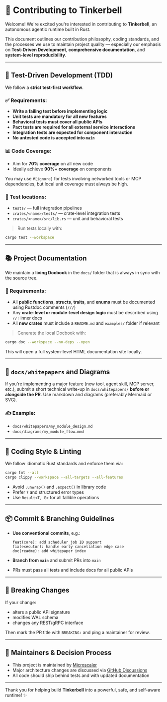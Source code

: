 
# 🤝 Contributing to Tinkerbell

Welcome! We're excited you're interested in contributing to **Tinkerbell**, an autonomous agentic runtime built in Rust.

This document outlines our contribution philosophy, coding standards, and the processes we use to maintain project quality — especially our emphasis on **Test-Driven Development**, **comprehensive documentation**, and **system-level reproducibility**.

---

## 🧪 Test-Driven Development (TDD)

We follow a **strict test-first workflow**.

### ✅ Requirements:
- **Write a failing test before implementing logic**
- **Unit tests are mandatory for all new features**
- **Behavioral tests must cover all public APIs**
- **Pact tests are required for all external service interactions**
- **Integration tests are expected for component interaction**
- **No untested code is accepted into `main`**

### 📊 Code Coverage:
- Aim for **70% coverage** on all new code
- Ideally achieve **90%+ coverage** on components

You may use `#[ignore]` for tests involving networked tools or MCP dependencies, but local unit coverage must always be high.

### 📂 Test locations:
- `tests/` — full integration pipelines
- `crates/<name>/tests/` — crate-level integration tests
- `crates/<name>/src/lib.rs` — unit and behavioral tests

> Run tests locally with:
```bash
cargo test --workspace
````

---

## 📚 Project Documentation

We maintain a **living Docbook** in the `docs/` folder that is always in sync with the source tree.

### 📖 Requirements:

* All **public functions**, **structs**, **traits**, and **enums** must be documented using Rustdoc comments (`///`)
* Any **crate-level or module-level design logic** must be described using `//!` inner docs
* All **new crates** must include a `README.md` and `examples/` folder if relevant

> Generate the local Docbook with:

```bash
cargo doc --workspace --no-deps --open
```

This will open a full system-level HTML documentation site locally.

---

## 📘 `docs/whitepapers` and Diagrams

If you're implementing a major feature (new tool, agent skill, MCP server, etc.), submit a short technical write-up in `docs/whitepapers/` **before or alongside the PR**. Use markdown and diagrams (preferably Mermaid or SVG).

### ✍ Example:

* `docs/whitepapers/my_module_design.md`
* `docs/diagrams/my_module_flow.mmd`

---

## 🧱 Coding Style & Linting

We follow idiomatic Rust standards and enforce them via:

```bash
cargo fmt --all
cargo clippy --workspace --all-targets --all-features
```

* Avoid `.unwrap()` and `.expect()` in library code
* Prefer `?` and structured error types
* Use `Result<T, E>` for all fallible operations

---

## 📦 Commit & Branching Guidelines

* **Use conventional commits**, e.g.:

  ```
  feat(core): add scheduler job ID support
  fix(executor): handle early cancellation edge case
  doc(readme): add whitepaper index
  ```
* **Branch from `main`** and submit PRs into `main`
* PRs must pass all tests and include docs for all public APIs

---

## 🚨 Breaking Changes

If your change:

* alters a public API signature
* modifies WAL schema
* changes any REST/gRPC interface

Then mark the PR title with `BREAKING:` and ping a maintainer for review.

---

## 🧙 Maintainers & Decision Process

* This project is maintained by [Microscaler](https://github.com/microscaler)
* Major architecture changes are discussed via [GitHub Discussions](https://github.com/microscaler/tinkerbell/discussions)
* All code should ship behind tests and with updated documentation

---

Thank you for helping build **Tinkerbell** into a powerful, safe, and self-aware runtime! ✨

